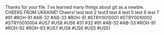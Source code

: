 Thanks for your file. I've learned many things about git as a newbie.
 CHEERS FROM UKRAINE! Cheers!
 test
test 2
test3
test 4
test 5
test 6
test 7
#91
#ROH-91
#AB-32 #AB-33 #ROH-91
#STRY0010001 #STRY0010002 #STRY0010004
#US7 #US8 #US6
#31 #32 #91
#AB-32 #AB-33 #ROH-91 #ROH-92 #ROH-93
#US7 #US8 #US6 #US5 #US51
